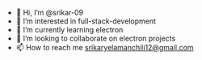 - 👋 Hi, I’m @srikar-09
- 👀 I’m interested in full-stack-development
- 🌱 I’m currently learning electron
- 💞️ I’m looking to collaborate on electron projects
- 📫 How to reach me srikaryelamanchili12@gmail.com

<!---
srikar-09/srikar-09 is a ✨ special ✨ repository because its `README.md` (this file) appears on your GitHub profile.
You can click the Preview link to take a look at your changes.
--->
